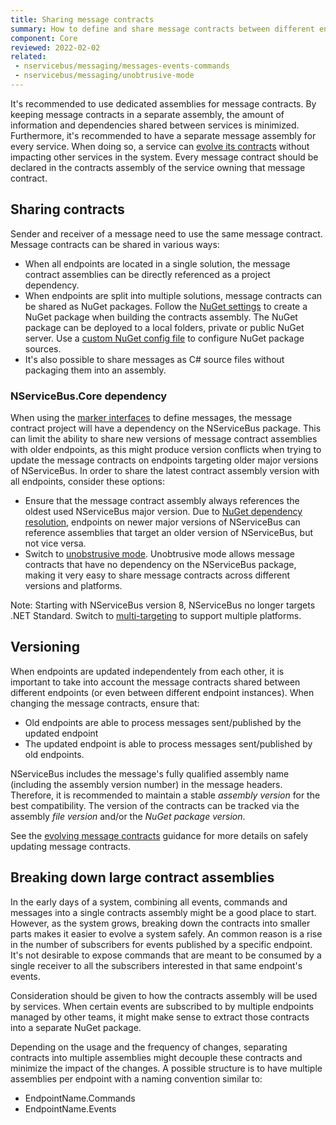```yaml
---
title: Sharing message contracts
summary: How to define and share message contracts between different endpoints.
component: Core
reviewed: 2022-02-02
related:
 - nservicebus/messaging/messages-events-commands
 - nservicebus/messaging/unobtrusive-mode
---
```


It's recommended to use dedicated assemblies for message contracts. By keeping message contracts in a separate assembly, the amount of information and dependencies shared between services is minimized. Furthermore, it's recommended to have a separate message assembly for every service. When doing so, a service can [evolve its contracts](/nservicebus/messaging/evolving-contracts.md) without impacting other services in the system. Every message contract should be declared in the contracts assembly of the service owning that message contract.

## Sharing contracts

Sender and receiver of a message need to use the same message contract. Message contracts can be shared in various ways:

* When all endpoints are located in a single solution, the message contract assemblies can be directly referenced as a project dependency.
* When endpoints are split into multiple solutions, message contracts can be shared as NuGet packages. Follow the [NuGet settings](TODO) to create a NuGet package when building the contracts assembly. The NuGet package can be deployed to a local folders, private or public NuGet server. Use a [custom NuGet config file](TODO) to configure NuGet package sources.
* It's also possible to share messages as C# source files without packaging them into an assembly.

### NServiceBus.Core dependency

When using the [marker interfaces](/nservicebus/messaging/messages-events-commands#identifying-messages-marker-interfaces) to define messages, the message contract project will have a dependency on the NServiceBus package. This can limit the ability to share new versions of message contract assemblies with older endpoints, as this might produce version conflicts when trying to update the message contracts on endpoints targeting older major versions of NServiceBus. In order to share the latest contract assembly version with all endpoints, consider these options:

* Ensure that the message contract assembly always references the oldest used NServiceBus major version. Due to [NuGet dependency resolution](https://docs.microsoft.com/en-us/nuget/concepts/dependency-resolution), endpoints on newer major versions of NServiceBus can reference assemblies that target an older version of NServiceBus, but not vice versa.
* Switch to [unobstrusive mode](/nservicebus/messaging/unobtrusive-mode.md). Unobtrusive mode allows message contracts that have no dependency on the NServiceBus package, making it very easy to share message contracts across different versions and platforms.

Note: Starting with NServiceBus version 8, NServiceBus no longer targets .NET Standard. Switch to [multi-targeting](TODO) to support multiple platforms.

## Versioning

When endpoints are updated independentely from each other, it is important to take into account the message contracts shared between different endpoints (or even between different endpoint instances). When changing the message contracts, ensure that:

* Old endpoints are able to process messages sent/published by the updated endpoint
* The updated endpoint is able to process messages sent/published by old endpoints.

NServiceBus includes the message's fully qualified assembly name (including the assembly version number) in the message headers. Therefore, it is recommended to maintain a stable *assembly version* for the best compatibility. The version of the contracts can be tracked via the assembly *file version* and/or the *NuGet package version*.

See the [evolving message contracts](/nservicebus/messaging/evolving-contracts.md) guidance for more details on safely updating message contracts.


## Breaking down large contract assemblies

In the early days of a system, combining all events, commands and messages into a single contracts assembly might be a good place to start. However, as the system grows, breaking down the contracts into smaller parts makes it easier to evolve a system safely. An common reason is a rise in the number of subscribers for events published by a specific endpoint. It's not desirable to expose commands that are meant to be consumed by a single receiver to all the subscribers interested in that same endpoint's events.

Consideration should be given to how the contracts assembly will be used by services. When certain events are subscribed to by multiple endpoints managed by other teams, it might make sense to extract those contracts into a separate NuGet package.

Depending on the usage and the frequency of changes, separating contracts into multiple assemblies might decouple these contracts and minimize the impact of the changes. A possible structure is to have multiple assemblies per endpoint with a naming convention similar to:

* EndpointName.Commands
* EndpointName.Events

